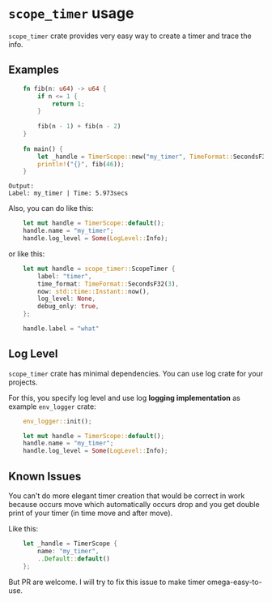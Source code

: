 # `scope_timer` usage
`scope_timer` crate provides very easy way to create a timer and trace the info.

## Examples
```rust
    fn fib(n: u64) -> u64 {
        if n <= 1 {
            return 1;
        }
        
        fib(n - 1) + fib(n - 2)
    }
    
    fn main() {
        let _handle = TimerScope::new("my_timer", TimeFormat::SecondsF32(3), None, false);
        println!("{}", fib(46));
    }
```
```
Output:
Label: my_timer | Time: 5.973secs
```

Also, you can do like this:
```rust
    let mut handle = TimerScope::default();
    handle.name = "my_timer";
    handle.log_level = Some(LogLevel::Info);
```
or like this:
```rust
    let mut handle = scope_timer::ScopeTimer {
        label: "timer",
        time_format: TimeFormat::SecondsF32(3),
        now: std::time::Instant::now(),
        log_level: None,
        debug_only: true,
    };

    handle.label = "what"
```

## Log Level
`scope_timer` crate has minimal dependencies. You can use log crate for your projects.

For this, you specify log level and
use log **logging implementation** as example `env_logger` crate:

```rust
    env_logger::init();

    let mut handle = TimerScope::default();
    handle.name = "my_timer";
    handle.log_level = Some(LogLevel::Info);
```

## Known Issues
You can't do more elegant timer creation that would be correct in work because occurs move which automatically
occurs drop and you get double print of your timer (in time move and  after move).

Like this:
```rust
    let _handle = TimerScope {
        name: "my_timer",
        ..Default::default()
    };
```
But PR are welcome. I will try to fix this issue to make timer omega-easy-to-use.
